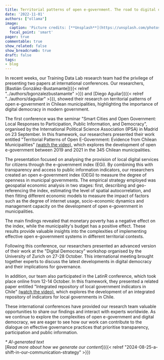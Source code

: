 ```yaml
---
title: Territorial patterns of open e-government. The road to digital democracy in Chilean municipalities
date: '2022-11-01'
authors: ["ollama"]
image:
  caption: 'Picture credits: [**Unsplash**](https://unsplash.com/photos/aerial-photography-of-vehicles-passing-between-high-rise-buildings-WBGjg0DsO_g)'
  focal_point: 'smart'
pager: true
commentable: true
show_related: false
show_breadcrumb: true
draft: false
tags:
- blog
---
```


In recent weeks, our Training Data Lab research team had the privilege of presenting two papers at international conferences. Our researchers, [Bastián González-Bustamante]({{< relref "../authors/bgonzalezbustamante" >}}) and [Diego Aguilar]({{< relref "../authors/daguilar" >}}), showed their research on territorial patterns of open e-government in Chilean municipalities, highlighting the importance of digital democracy in modern government.

<!--more-->

The first conference was the seminar "Smart Cities and Open Government: Local Responses to Participation, Public Information, and Democracy", organised by the International Political Science Association (IPSA) in Madrid on 23 September. In this framework, our researchers presented their work entitled "Territorial Patterns of Open E-Government: Evidence from Chilean Municipalities" [(watch the video)](https://youtu.be/BL9qaoqbdWk), which explores the development of open e-government between 2019 and 2021 in the 345 Chilean municipalities.

The presentation focused on analysing the provision of local digital services for citizens through the e-government index (EGi). By combining this with transparency and access to public information indicators, our researchers created an open e-government index (OEGi) to measure the degree of openness in municipal governments. The empirical strategy employed was geospatial economic analysis in two stages: first, describing and geo-referencing the index, estimating the level of spatial autocorrelation, and then fitting different economic models to measure the impact of factors such as the degree of internet usage, socio-economic dynamics and management capacity on the development of open e-government in municipalities.

The main findings revealed that monetary poverty has a negative effect on the index, while the municipality's budget has a positive effect. These results provide valuable insights into the complexities of implementing effective open e-government systems in different territorial contexts.

Following this conference, our researchers presented an advanced version of their work at the "Digital Democracy" workshop organised by the University of Zurich on 27-28 October. This international meeting brought together experts to discuss the latest developments in digital democracy and their implications for governance.

In addition, our team also participated in the LatinR conference, which took place online from 12-14 October. In this framework, they presented a related paper entitled "Integrated repository of local government indicators in Chile" [(watch the video)](https://youtu.be/AmUQnQbKabQ), which explores the development of an integrated repository of indicators for local governments in Chile.

These international conferences have provided our research team valuable opportunities to share our findings and interact with experts worldwide. As we continue to explore the complexities of open e-government and digital democracy, we are eager to see how our work can contribute to the dialogue on effective governance practices that prioritise transparency, participation and public information.

_* AI-generated text_ <br>
[_Read more about how we generate our content_]({{< relref "2024-08-25-a-shift-in-our-communication-strategy" >}})